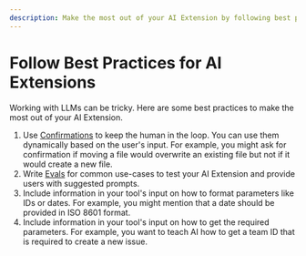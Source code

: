 ```yaml
---
description: Make the most out of your AI Extension by following best practices.
---
```


# Follow Best Practices for AI Extensions

Working with LLMs can be tricky. Here are some best practices to make the most out of your AI Extension.

1. Use [Confirmations](./learn-core-concepts-of-ai-extensions.md#confirmations) to keep the human in the loop. You can use them dynamically based on the user's input. For example, you might ask for confirmation if moving a file would overwrite an existing file but not if it would create a new file.
2. Write [Evals](./write-evals-for-your-ai-extension.md) for common use-cases to test your AI Extension and provide users with suggested prompts.
3. Include information in your tool's input on how to format parameters like IDs or dates. For example, you might mention that a date should be provided in ISO 8601 format.
4. Include information in your tool's input on how to get the required parameters. For example, you want to teach AI how to get a team ID that is required to create a new issue.
